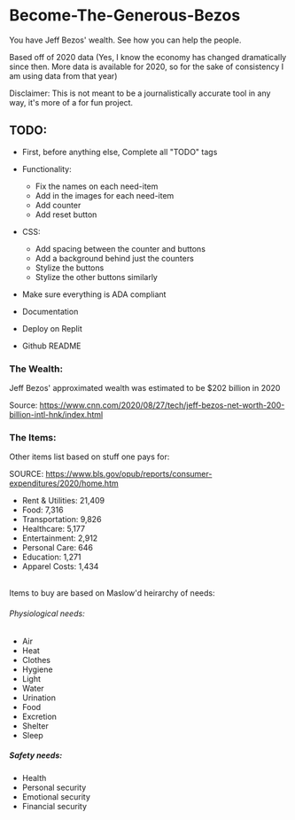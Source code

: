 # Become-The-Generous-Bezos
You have Jeff Bezos' wealth. See how you can help the people.

Based off of 2020 data (Yes, I know the economy has changed dramatically since then. More data is available
for 2020, so for the sake of consistency I am using data from that year)

Disclaimer: This is not meant to be a journalistically accurate tool in any way, it's more of a for fun project.

## TODO:

- First, before anything else, Complete all "TODO" tags

- Functionality:
    - Fix the names on each need-item
    - Add in the images for each need-item
    - Add counter
    - Add reset button

- CSS:
    - Add spacing between the counter and buttons
    - Add a background behind just the counters
    - Stylize the buttons
    - Stylize the other buttons similarly

- Make sure everything is ADA compliant

- Documentation
- Deploy on Replit
- Github README

### The Wealth:
Jeff Bezos' approximated wealth was estimated to be $202 billion in 2020

Source: https://www.cnn.com/2020/08/27/tech/jeff-bezos-net-worth-200-billion-intl-hnk/index.html


### The Items:

Other items list based on stuff one pays for:

SOURCE: https://www.bls.gov/opub/reports/consumer-expenditures/2020/home.htm

- Rent & Utilities: 21,409
- Food: 7,316
- Transportation: 9,826	
- Healthcare: 5,177
- Entertainment: 2,912
- Personal Care: 646	
- Education: 1,271
- Apparel Costs: 1,434

<br/>
Items to buy are based on Maslow'd heirarchy of needs:
<br/>

###### Physiological needs:
- Air
- Heat
- Clothes
- Hygiene
- Light
- Water
- Urination
- Food
- Excretion
- Shelter
- Sleep

##### Safety needs:
- Health
- Personal security
- Emotional security
- Financial security